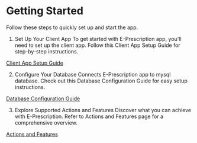 # Getting Started

Follow these steps to quickly set up and start the app.

1. Set Up Your Client App
   To get started with E-Prescription app, you'll need to set up the client app. Follow this Client App Setup Guide for
   step-by-step instructions.

[Client App Setup Guide](Set-Up-Client-App.md)

2. Configure Your Database
   Connects E-Prescription app to mysql database. Check out this Database Configuration Guide for easy setup
   instructions.

[Database Configuration Guide](Set-Up-Database.md)

3. Explore Supported Actions and Features
   Discover what you can achieve with E-Prescription. Refer to Actions and Features page for a comprehensive
   overview.

[Actions and Features](Actions-and-Features.md)